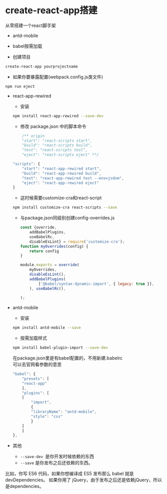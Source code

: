 
# create-react-app搭建

从零搭建一个react脚手架
- antd-mobile
- babel按需加载

- 创建项目
``` bash
create-react-app yourprojectname
```
- 如果你要暴露配置(webpack.config.js类文件)
```
npm run eject
```

- react-app-rewired
    - 安装
    ``` bash
    npm install react-app-rewired --save-dev
    ```
    - 修改 package.json 中的脚本命令
    ``` js
        /** origin
        "start": "react-scripts start",
        "build": "react-scripts build",
        "test": "react-scripts test",
        "eject": "react-scripts eject" **/

    "scripts": {
        "start": "react-app-rewired start",
        "build": "react-app-rewired build",
        "test": "react-app-rewired test --env=jsdom",
        "eject": "react-app-rewired eject"
    }
    ```
    
    - 这时候需要customize-cra和react-script
    ``` bash
    npm install customize-cra react-scripts --save

    ```
    - 与package.json同级别创建config-overrides.js
        ``` js
        const {override, 
            addBabelPlugins,
            useBabelRc,
            disableEsLint} = require('customize-cra');
        function myOverrides(config) {
            return config
        }

        module.exports = override(
            myOverrides,
            disableEsLint(),
            addBabelPlugins(
                ['@babel/syntax-dynamic-import', { legacy: true }],
            ), useBabelRc(),
            
        );
        ````
- antd-mobile
    - 安装
    ``` bash
    npm install antd-mobile --save
    ```
    - 按需加载样式
    ``` bash
    npm install babel-plugin-import --save-dev
    ```
    在package.json里是有babel配置的，不用新建.babelrc  
    可以去官网看参数的意思
    ``` js
    "babel": {
        "presets": [
        "react-app"
        ],
        "plugins": [
        [
            "import",
            {
            "libraryName": "antd-mobile",
            "style": "css"
            }
        ]
        ]
    },
    ```

- 其他
    - `--save-dev `是你开发时候依赖的东西
    - `--save` 是你发布之后还依赖的东西。

比如，你写 ES6 代码，如果你想编译成 ES5 发布那么 babel 就是devDependencies。
如果你用了 jQuery，由于发布之后还是依赖jQuery，所以是dependencies。

